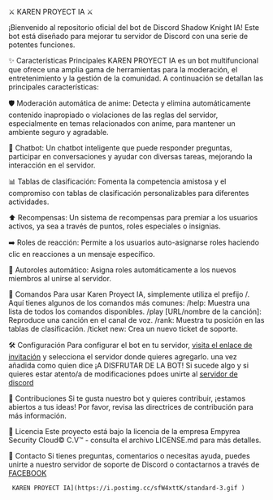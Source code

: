 ⚔️ KAREN PROYECT IA ⚔️

¡Bienvenido al repositorio oficial del bot de Discord Shadow Knight IA! Este bot está diseñado para mejorar tu servidor de Discord con una serie de potentes funciones.

✨ Características Principales
KAREN PROYECT IA es un bot multifuncional que ofrece una amplia gama de herramientas para la moderación, el entretenimiento y la gestión de la comunidad. A continuación se detallan las principales características:

🛡️ Moderación automática de anime: Detecta y elimina automáticamente contenido inapropiado o violaciones de las reglas del servidor, especialmente en temas relacionados con anime, para mantener un ambiente seguro y agradable.

🤖 Chatbot: Un chatbot inteligente que puede responder preguntas, participar en conversaciones y ayudar con diversas tareas, mejorando la interacción en el servidor.

📊 Tablas de clasificación: Fomenta la competencia amistosa y el compromiso con tablas de clasificación personalizables para diferentes actividades.

⬆️ Recompensas: Un sistema de recompensas para premiar a los usuarios activos, ya sea a través de puntos, roles especiales o insignias.

➡️ Roles de reacción: Permite a los usuarios auto-asignarse roles haciendo clic en reacciones a un mensaje específico.

📜 Autoroles automático: Asigna roles automáticamente a los nuevos miembros al unirse al servidor.

🚀 Comandos
Para usar Karen Proyect IA, simplemente utiliza el prefijo /. Aquí tienes algunos de los comandos más comunes:
/help: Muestra una lista de todos los comandos disponibles.
/play [URL/nombre de la canción]: Reproduce una canción en el canal de voz.
/rank: Muestra tu posición en las tablas de clasificación.
/ticket new: Crea un nuevo ticket de soporte.

🛠️ Configuración
Para configurar el bot en tu servidor, [visita el enlace de invitación](https://discord.com/oauth2/authorize?client_id=1381516293101850685&permissions=4010949698650103&integration_type=0&scope=bot+applications.commands) y selecciona el servidor donde quieres agregarlo.
una vez añadida como quien dice ¡A DISFRUTAR DE LA BOT!
Si sucede algo y si quieres estar atento/a de modificaciones pdoes unirte al  [servidor de discord](https://discord.gg/YSzxMn3Qkq)

🤝 Contribuciones
Si te gusta nuestro bot y quieres contribuir, ¡estamos abiertos a tus ideas! Por favor, revisa las directrices de contribución para más información.

📄 Licencia
Este proyecto está bajo la licencia de la empresa Empyrea Security Cloud© C.V™ - consulta el archivo LICENSE.md para más detalles.

📧 Contacto
Si tienes preguntas, comentarios o necesitas ayuda, puedes unirte a nuestro servidor de soporte de Discord  o contactarnos a través de [FACEBOOK](https://www.facebook.com/share/1VZEwEZx18/)

     KAREN PROYECT IA](https://i.postimg.cc/sfW4xttK/standard-3.gif )
